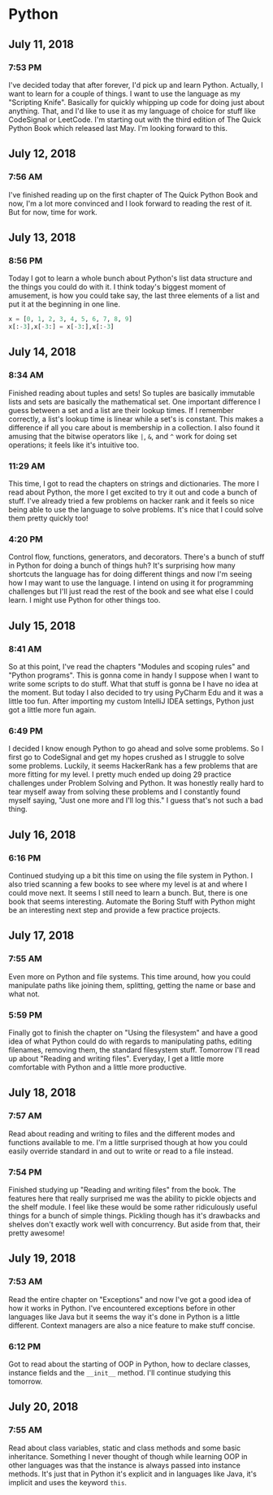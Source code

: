 # Python

## July 11, 2018

### 7:53 PM

I've decided today that after forever, I'd pick up and learn Python. Actually, I want to learn for a couple of things. I want to use the language as my "Scripting Knife". Basically for quickly whipping up code for doing just about anything. That, and I'd like to use it as my language of choice for stuff like CodeSignal or LeetCode. I'm starting out with the third edition of The Quick Python Book which released last May. I'm looking forward to this.

## July 12, 2018

### 7:56 AM

I've finished reading up on the first chapter of The Quick Python Book and now, I'm a lot more convinced and I look forward to reading the rest of it. But for now, time for work.

## July 13, 2018

### 8:56 PM

Today I got to learn a whole bunch about Python's list data structure and the things you could do with it. I think today's biggest moment of amusement, is how you could take say, the last three elements of a list and put it at the beginning in one line.

```py
x = [0, 1, 2, 3, 4, 5, 6, 7, 8, 9]
x[:-3],x[-3:] = x[-3:],x[:-3]
```

## July 14, 2018

### 8:34 AM

Finished reading about tuples and sets! So tuples are basically immutable lists and sets are basically the mathematical set. One important difference I guess between a set and a list are their lookup times. If I remember correctly, a list's lookup time is linear while a set's is constant. This makes a difference if all you care about is membership in a collection. I also found it amusing that the bitwise operators like `|`, `&`, and `^` work for doing set operations; it feels like it's intuitive too.

### 11:29 AM

This time, I got to read the chapters on strings and dictionaries. The more I read about Python, the more I get excited to try it out and code a bunch of stuff. I've already tried a few problems on hacker rank and it feels so nice being able to use the language to solve problems. It's nice that I could solve them pretty quickly too!

### 4:20 PM

Control flow, functions, generators, and decorators. There's a bunch of stuff in Python for doing a bunch of things huh? It's surprising how many shortcuts the language has for doing different things and now I'm seeing how I may want to use the language. I intend on using it for programming challenges but I'll just read the rest of the book and see what else I could learn. I might use Python for other things too.

## July 15, 2018

### 8:41 AM

So at this point, I've read the chapters "Modules and scoping rules" and "Python programs". This is gonna come in handy I suppose when I want to write some scripts to do stuff. What that stuff is gonna be I have no idea at the moment. But today I also decided to try using PyCharm Edu and it was a little too fun. After importing my custom IntelliJ IDEA settings, Python just got a little more fun again.

### 6:49 PM

I decided I know enough Python to go ahead and solve some problems. So I first go to CodeSignal and get my hopes crushed as I struggle to solve some problems. Luckily, it seems HackerRank has a few problems that are more fitting for my level. I pretty much ended up doing 29 practice challenges under Problem Solving and Python. It was honestly really hard to tear myself away from solving these problems and I constantly found myself saying, "Just one more and I'll log this." I guess that's not such a bad thing.

## July 16, 2018

### 6:16 PM

Continued studying up a bit this time on using the file system in Python. I also tried scanning a few books to see where my level is at and where I could move next. It seems I still need to learn a bunch. But, there is one book that seems interesting. Automate the Boring Stuff with Python might be an interesting next step and provide a few practice projects.

## July 17, 2018

### 7:55 AM

Even more on Python and file systems. This time around, how you could manipulate paths like joining them, splitting, getting the name or base and what not.

### 5:59 PM

Finally got to finish the chapter on "Using the filesystem" and have a good idea of what Python could do with regards to manipulating paths, editing filenames, removing them, the standard filesystem stuff. Tomorrow I'll read up about "Reading and writing files". Everyday, I get a little more comfortable with Python and a little more productive.

## July 18, 2018

### 7:57 AM

Read about reading and writing to files and the different modes and functions available to me. I'm a little surprised though at how you could easily override standard in and out to write or read to a file instead. 

### 7:54 PM

Finished studying up "Reading and writing files" from the book. The features here that really surprised me was the ability to pickle objects and the shelf module. I feel like these would be some rather ridiculously useful things for a bunch of simple things. Pickling though has it's drawbacks and shelves don't exactly work well with concurrency. But aside from that, their pretty awesome!

## July 19, 2018

### 7:53 AM

Read the entire chapter on "Exceptions" and now I've got a good idea of how it works in Python. I've encountered exceptions before in other languages like Java but it seems the way it's done in Python is a little different. Context managers are also a nice feature to make stuff concise. 

### 6:12 PM

Got to read about the starting of OOP in Python, how to declare classes, instance fields and the `__init__` method. I'll continue studying this tomorrow.

## July 20, 2018

### 7:55 AM

Read about class variables, static and class methods and some basic inheritance. Something I never thought of though while learning OOP in other languages was that the instance is always passed into instance methods. It's just that in Python it's explicit and in languages like Java, it's implicit and uses the keyword `this`.

